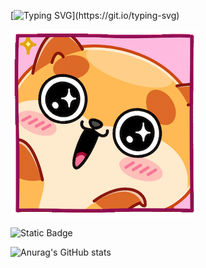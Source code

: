 [![Typing SVG](https://readme-typing-svg.demolab.com?font=Cheid&size=23&letterSpacing=&duration=3000&pause=1000&color=F70000&center=true&vCenter=true&multiline=true&width=438&height=60&lines=Hi!+I'm+Steve!!!)](https://git.io/typing-svg)

<img src="https://github.com/Cheid66/Cheid66/blob/main/file_53099.gif" alt="The Unlimited" width="300">


![Static Badge](https://img.shields.io/badge/Cheid-Python-brightgreen?style=for-the-badge&logo=python&logoColor=Light%20green)




![Anurag's GitHub stats](https://github-readme-stats.vercel.app/api?username=Cheid66&show_icons=true&theme=radical)

